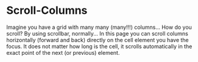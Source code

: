# Scroll-Columns
Imagine you have a grid with many many (many!!!) columns...
How do you scroll? By using scrollbar, normally... 
In this page you can scroll columns horizontally (forward and back) directly on the cell element you have the focus.
It does not matter how long is the cell, it scrolls automatically in the exact point of the next (or previous) element.
